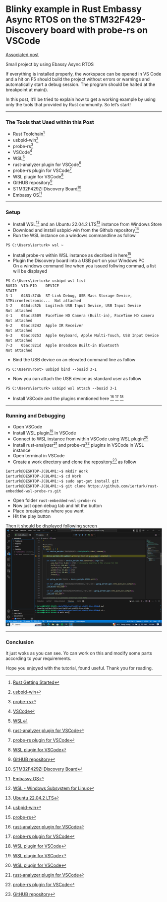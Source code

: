 # Blinky example in Rust Embassy Async RTOS on the STM32F429-Discovery board with probe-rs on VSCode

[Associated post](https://erturk.me/projects/working-with-rust-embedded-on-wsl/)

Small project by using Ebassy Async RTOS

If everything is installed properly, the workspace can be opened in VS Code and a hit on F5 should build the project without errors or warnings and automatically start a debug session. The program should be halted at the breakpoint at main().

In this post, it’ll be tried to explain how to get a working example by using only the tools that provided by Rust community. So let’s start!
___
### The Tools that Used within this Post
- Rust Toolchain[^1]
- usbpid-win[^2]
- probe-rs[^3]
- VSCode[^4]
- WSL[^5]
- rust-analyzer plugin for VSCode[^6]
- probe-rs plugin for VSCode[^7]
- WSL plugin for VSCode[^8]
- GitHUB repository[^9]
- STM32F429ZI Discovery Board[^10]
- Embassy OS[^11]

___
### Setup
- Install WSL[^12] and an Ubuntu 22.04.2 LTS[^13] instance from Windows Store
- Download and install usbpid-win from the Github repository[^2]
- Run the WSL instance on a windows commandline as follow
```
PS C:\Users\ierturk> wsl ~
```
- Install probe-rs within WSL instance as decribed in here[^3]
- Plugin the Discovery board into a USB port on your Windows PC   
On a windows command line when you issued follwing commad,  a list will be displayed
```
PS C:\Users\ierturk> usbipd wsl list
BUSID  VID:PID    DEVICE                                                        STATE
3-1    0483:374b  ST-Link Debug, USB Mass Storage Device, STMicroelectronic...  Not attached
3-2    046d:c52b  Logitech USB Input Device, USB Input Device                   Not attached
4-1    05ac:8509  FaceTime HD Camera (Built-in), FaceTime HD camera             Not attached
6-2    05ac:8242  Apple IR Receiver                                             Not attached
6-3    05ac:0253  Apple Keyboard, Apple Multi-Touch, USB Input Device           Not attached
7-3    05ac:821d  Apple Broadcom Built-in Bluetooth                             Not attached
```
- Bind the USB device on an elevated command line as follow   
```
PS C:\Users\root> usbipd bind --busid 3-1
```
- Now you can attach the USB device as standard user as follow   
```
PS C:\Users\ierturk> usbipd wsl attach --busid 3-1
```
- Install VSCode and the plugins mentioned here [^6] [^7] [^8]

___
### Running and Debugging
- Open VSCode
- Install WSL plugin[^8] in VSCode
- Connect to WSL instance from within VSCode using WSL plugin[^8]
- Install rust-analyzer[^6] and probe-rs[^7] plugins in VSCode in WSL instance
- Open terminal in VSCode
- Create a work directory and clone the repository[^9] as follow
```
ierturk@DESKTOP-JC8L4M1:~$ mkdir Work
ierturk@DESKTOP-JC8L4M1:~$ cd Work
ierturk@DESKTOP-JC8L4M1:~$ sudo apt-get install git
ierturk@DESKTOP-JC8L4M1:~$ git clone https://github.com/ierturk/rust-embedded-wsl-probe-rs.git
```
- Open folder `rust-embedded-wsl-probe-rs`
- Now just open debug tab and hit the button
- Place breakpoints where you want
- Hit the play button

Then it should be displayed following screen
![VSCode DEbug Screen](docs/images/vscode-debug-wsl.png)
___
### Conclusion
It just woks as you can see. Yo can work on this and modify some parts according to your requirements.

Hope you enjoyed with the tutorial, found useful.
Thank you for reading.

[^1]: [Rust Getting Started](https://www.rust-lang.org/learn/get-started)

[^2]: [usbpid-win](https://github.com/dorssel/usbipd-win)

[^3]: [probe-rs](https://probe.rs/docs/getting-started/installation/)

[^4]: [VSCode](https://code.visualstudio.com/)

[^5]: [WSL](https://learn.microsoft.com/en-us/windows/wsl/install)

[^6]: [rust-analyzer plugin for VSCode](https://marketplace.visualstudio.com/items?itemName=rust-lang.rust-analyzer)

[^7]: [probe-rs plugin for VSCode](https://marketplace.visualstudio.com/items?itemName=probe-rs.probe-rs-debugger)

[^8]: [WSL plugin for VSCode](https://marketplace.visualstudio.com/items?itemName=ms-vscode-remote.remote-wsl)

[^9]: [GitHUB repository](https://github.com/ierturk/rust-stm32f4-embassy)

[^10]: [STM32F429ZI Discovery Board](https://www.st.com/en/evaluation-tools/32f429idiscovery.html)

[^11]: [Embassy OS](https://embassy.dev/)

[^12]: [WSL - Windows Subsystem for Linux](https://apps.microsoft.com/detail/windows-subsystem-for-linux/9P9TQF7MRM4R?hl=en-gb&gl=US)

[^13]: [Ubuntu 22.04.2 LTS](https://apps.microsoft.com/detail/9PN20MSR04DW?hl=en-gb&gl=US)

